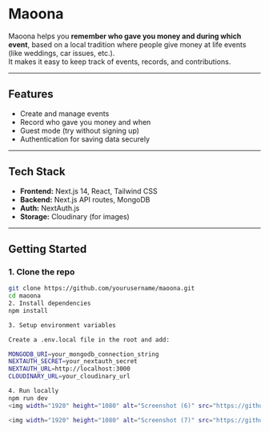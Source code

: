# Maoona 
Maoona helps you **remember who gave you money and during which event**, based on a local tradition where people give money at life events (like weddings, car issues, etc.).  
It makes it easy to keep track of events, records, and contributions.  

---

##  Features  
-  Create and manage events  
-  Record who gave you money and when  
-  Guest mode (try without signing up)  
-  Authentication for saving data securely  

---

##  Tech Stack  
- **Frontend:** Next.js 14, React, Tailwind CSS  
- **Backend:** Next.js API routes, MongoDB  
- **Auth:** NextAuth.js  
- **Storage:** Cloudinary (for images)  

---

##  Getting Started  

### 1. Clone the repo  
```bash
git clone https://github.com/yourusername/maoona.git
cd maoona
2. Install dependencies
npm install

3. Setup environment variables

Create a .env.local file in the root and add:

MONGODB_URI=your_mongodb_connection_string
NEXTAUTH_SECRET=your_nextauth_secret
NEXTAUTH_URL=http://localhost:3000
CLOUDINARY_URL=your_cloudinary_url

4. Run locally
npm run dev
<img width="1920" height="1080" alt="Screenshot (6)" src="https://github.com/user-attachments/assets/c0bb63fe-9f55-4b5c-a0fd-3bfe15f9f522" />

<img width="1920" height="1080" alt="Screenshot (7)" src="https://github.com/user-attachments/assets/d05e98c7-1351-495b-81d5-097df2ecd337" />


